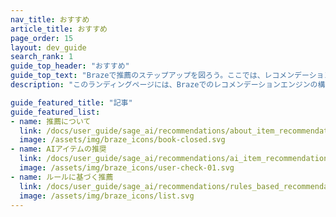 ```yaml
---
nav_title: おすすめ
article_title: おすすめ
page_order: 15
layout: dev_guide
search_rank: 1
guide_top_header: "おすすめ"
guide_top_text: "Brazeで推薦のステップアップを図ろう。ここでは、レコメンデーション・エンジンの設定について知っておくべきことを集め、ユーザーが実際に欲しいアイテムやコンテンツを提案できるようにする。AIを使った体験のカスタマイズから、リキッドやコネクテッド・コンテンツを使った独自のエンジンの構築まで、あらゆるレコメンデーションに必要なすべてが見つかる。"
description: "このランディングページには、Brazeでのレコメンデーションエンジンの構築と使用に関する記事が掲載されている。"

guide_featured_title: "記事"
guide_featured_list:
- name: 推薦について
  link: /docs/user_guide/sage_ai/recommendations/about_item_recommendations/
  image: /assets/img/braze_icons/book-closed.svg
- name: AIアイテムの推奨
  link: /docs/user_guide/sage_ai/recommendations/ai_item_recommendations/
  image: /assets/img/braze_icons/user-check-01.svg
- name: ルールに基づく推薦
  link: /docs/user_guide/sage_ai/recommendations/rules_based_recommendations/
  image: /assets/img/braze_icons/list.svg
---
```


<br><br>
